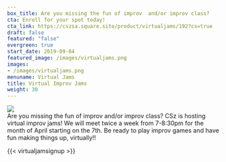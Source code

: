```yaml
---
box_title: Are you missing the fun of improv  and/or improv class?
cta: Enroll for your spot today!
cta_link: https://cszsa.square.site/product/virtualjams/192?cs=true
draft: false
featured: "false"
evergreen: true
start_date: 2019-09-04
featured_image: /images/virtualjams.png
images:
- /images/virtualjams.png
menuname: Virtual Jams
title: Virtual Improv Jams
weight: 30
---
```


![](/images/virtualjams.png)  
Are you missing the fun of improv  and/or improv class?
CSz is hosting virtual improv jams! We will meet twice a week from 7-8:30pm for the month of April starting on the 7th. Be ready to play improv games and have fun making things up, virtually!!

{{< virtualjamsignup >}}
